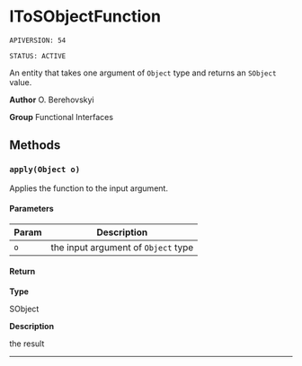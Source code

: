 # IToSObjectFunction

`APIVERSION: 54`

`STATUS: ACTIVE`

An entity that takes one argument of `Object` type and returns an `SObject` value.


**Author** O. Berehovskyi


**Group** Functional Interfaces

## Methods
### `apply(Object o)`

Applies the function to the input argument.

#### Parameters
|Param|Description|
|---|---|
|`o`|the input argument of `Object` type|

#### Return

**Type**

SObject

**Description**

the result

---
